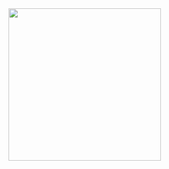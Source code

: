<img src="https://i.pinimg.com/originals/ce/02/ad/ce02ad9bc154836dc3f34b4cb6d6be5a.gif" width="300">
